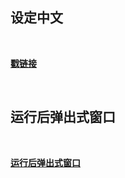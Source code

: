 ## 设定中文

<br>

[**戳链接**](https://jingyan.baidu.com/article/b24f6c8277d36886bee5da6d.html)

<br>

## 运行后弹出式窗口

<br>

[**运行后弹出式窗口**](https://www.zhihu.com/question/469840076)

<br>
